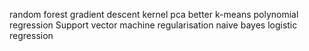 <!-- k-means -->
<!-- k-nearest -->
<!-- regression -->
<!-- feature scaling -->
<!-- PCA -->
<!-- metrics - precision, recall & confusion matrix -->
random forest
gradient descent
kernel pca
better k-means
polynomial regression
Support vector machine
regularisation
naive bayes
logistic regression
